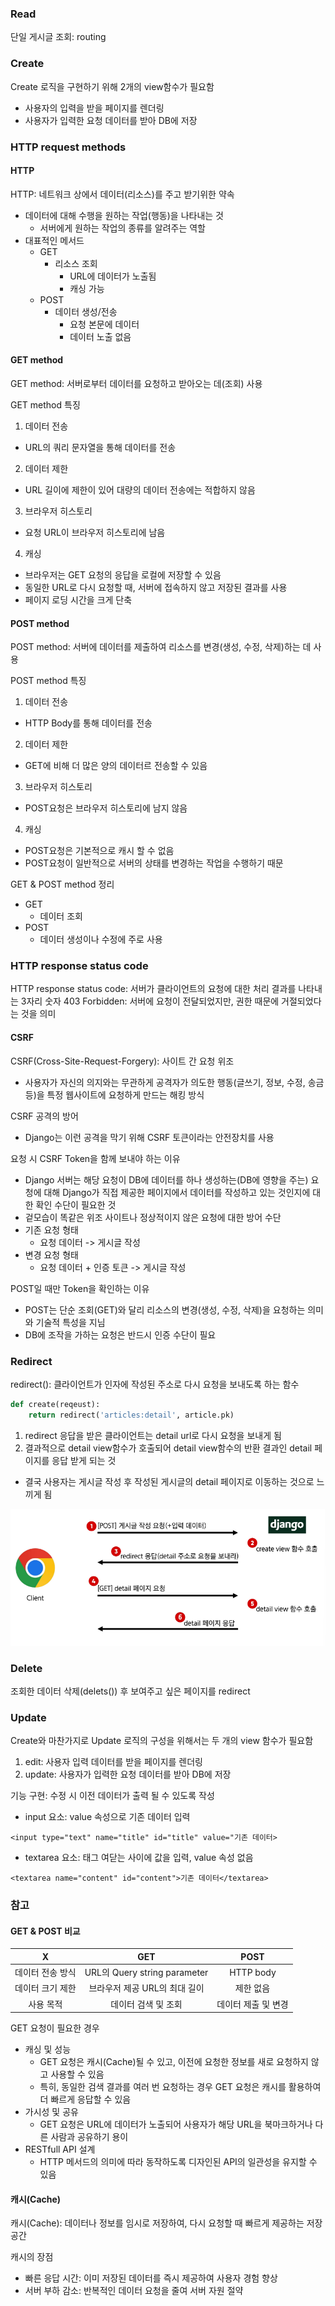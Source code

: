 ### Read
단일 게시글 조회: routing


### Create
Create 로직을 구현하기 위해 2개의 view함수가 필요함
- 사용자의 입력을 받을 페이지를 렌더링
- 사용자가 입력한 요청 데이터를 받아 DB에 저장

### HTTP request methods
#### HTTP
HTTP: 네트워크 상에서 데이터(리소스)를 주고 받기위한 약속

- 데이터에 대해 수행을 원하는 작업(행동)을 나타내는 것
  - 서버에게 원하는 작업의 종류를 알려주는 역할
- 대표적인 메서드
  - GET
    - 리소스 조회
      - URL에 데이터가 노출됨
      - 캐싱 가능
  - POST
    - 데이터 생성/전송
      - 요청 본문에 데이터
      - 데이터 노출 없음

#### GET method
GET method: 서버로부터 데이터를 요청하고 받아오는 데(조회) 사용

GET method 특징
1. 데이터 전송
  - URL의 쿼리 문자열을 통해 데이터를 전송
2. 데이터 제한
  - URL 길이에 제한이 있어 대량의 데이터 전송에는 적합하지 않음
3. 브라우저 히스토리
  - 요청 URL이 브라우저 히스토리에 남음
4. 캐싱
  - 브라우저는 GET 요청의 응답을 로컬에 저장할 수 있음
  - 동일한 URL로 다시 요청할 때, 서버에 접속하지 않고 저장된 결과를 사용
  - 페이지 로딩 시간을 크게 단축

#### POST method
POST method: 서버에 데이터를 제출하여 리소스를 변경(생성, 수정, 삭제)하는 데 사용

POST method 특징
1. 데이터 전송
  - HTTP Body를 통해 데이터를 전송
2. 데이터 제한
  - GET에 비해 더 많은 양의 데이터르 전송할 수 있음
3. 브라우저 히스토리
  - POST요청은 브라우저 히스토리에 남지 않음
4. 캐싱
  - POST요청은 기본적으로 캐시 할 수 없음
  - POST요청이 일반적으로 서버의 상태를 변경하는 작업을 수행하기 때문

GET & POST method 정리
- GET
  - 데이터 조회
- POST
  - 데이터 생성이나 수정에 주로 사용

### HTTP response status code
HTTP response status code: 서버가 클라이언트의 요청에 대한 처리 결과를 나타내는 3자리 숫자
403 Forbidden: 서버에 요청이 전달되었지만, 권한 때문에 거절되었다는 것을 의미

#### CSRF
CSRF(Cross-Site-Request-Forgery): 사이트 간 요청 위조
- 사용자가 자신의 의지와는 무관하게 공격자가 의도한 행동(글쓰기, 정보, 수정, 송금 등)을 특정 웹사이트에 요청하게 만드는 해킹 방식

CSRF 공격의 방어
- Django는 이런 공격을 막기 위해 CSRF 토큰이라는 안전장치를 사용

요청 시 CSRF Token을 함께 보내야 하는 이유
- Django 서버는 해당 요청이 DB에 데이터를 하나 생성하는(DB에 영향을 주는) 요청에 대해 Django가 직접 제공한 페이지에서 데이터를 작성하고 있는 것인지에 대한 확인 수단이 필요한 것
- 겉모습이 똑같은 위조 사이트나 정상적이지 않은 요청에 대한 방어 수단
- 기존 요청 형태
  - 요청 데이터 -> 게시글 작성
- 변경 요청 형태
  - 요청 데이터 + 인증 토큰 -> 게시글 작성

POST일 때만 Token을 확인하는 이유
- POST는 단순 조회(GET)와 달리 리소스의 변경(생성, 수정, 삭제)을 요청하는 의미와 기술적 특성을 지님
- DB에 조작을 가하는 요청은 반드시 인증 수단이 필요

### Redirect
redirect(): 클라이언트가 인자에 작성된 주소로 다시 요청을 보내도록 하는 함수

```python
def create(reqeust):
    return redirect('articles:detail', article.pk)
```

1. redirect 응답을 받은 클라이언트는 detail url로 다시 요청을 보내게 됨
2. 결과적으로 detail view함수가 호출되어 detail view함수의 반환 결과인 detail 페이지를 응답 받게 되는 것
- 결국 사용자는 게시글 작성 후 작성된 게시글의 detail 페이지로 이동하는 것으로 느끼게 됨

![redirect 동작 원리](redirect.png)

### Delete
조회한 데이터 삭제(delets()) 후 보여주고 싶은 페이지를 redirect

### Update
Create와 마찬가지로 Update 로직의 구성을 위해서는 두 개의 view 함수가 필요함

1. edit: 사용자 입력 데이터를 받을 페이지를 렌더링
2. update: 사용자가 입력한 요청 데이터를 받아 DB에 저장

기능 구현: 수정 시 이전 데이터가 출력 될 수 있도록 작성
- input 요소: value 속성으로 기존 데이터 입력

```django
<input type="text" name="title" id="title" value="기존 데이터>
```
- textarea 요소: 태그 여닫는 사이에 값을 입력, value 속성 없음

```
<textarea name="content" id="content">기존 데이터</textarea>
```
### 참고
#### GET & POST 비교

X|GET|POST
:---:|:---:|:---:
데이터 전송 방식|URL의 Query string parameter|HTTP body
데이터 크기 제한|브라우저 제공 URL의 최대 길이|제한 없음
사용 목적|데이터 검색 및 조회|데이터 제출 및 변경

GET 요청이 필요한 경우
- 캐싱 및 성능
  - GET 요청은 캐시(Cache)될 수 있고, 이전에 요청한 정보를 새로 요청하지 않고 사용할 수 있음
  - 특히, 동일한 검색 결과를 여러 번 요청하는 경우 GET 요청은 캐시를 활용하여 더 빠르게 응답할 수 있음
- 가시성 및 공유
  - GET 요청은 URL에 데이터가 노출되어 사용자가 해당 URL을 북마크하거나 다른 사람과 공유하기 용이
- RESTfull API 설계
  - HTTP 메서드의 의미에 따라 동작하도록 디자인된 API의 일관성을 유지할 수 있음

#### 캐시(Cache)
캐시(Cache): 데이터나 정보를 임시로 저장하여, 다시 요청할 때 빠르게 제공하는 저장 공간

캐시의 장점
- 빠른 응답 시간: 이미 저장된 데이터를 즉시 제공하여 사용자 경험 향상
- 서버 부하 감소: 반복적인 데이터 요청을 줄여 서버 자원 절약